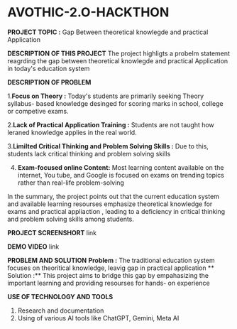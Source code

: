 # AVOTHIC-2.O-HACKTHON

**PROJECT TOPIC :**
Gap Between theoretical knowlegde and practical Application

**DESCRIPTION OF THIS PROJECT**
The project highligts a probelm statement reagrding the gap between theoretical knowlegde and practical Application in today's education system

**DESCRIPTION OF PROBLEM**

1.**Focus on Theory :** Today's students are primarily seeking Theory syllabus- based knowledge desinged for scoring marks in school, college 
or competive exams.

2.**Lack of Practical Application Training :** Students are not taught how leraned knowledge applies in the real world.

3.**Limilted Critical Thinking and Problem Solving Skills :** Due to this, students lack critical thinking and problem solving skills 

4. **Exam-focused online Content:** Most learning content available on the internet, You tube, and Google is focused on exams on trending topics
rather than real-life problem-solving

In the summary, the project points out that the current education system and available learning resourses emphasize theoretical knowledge for exams and practical appliaction , leading to 
a deficiency in critical thinking and problem solving skills among students.

**PROJECT SCREENSHORT**
link

**DEMO VIDEO**
link

**PROBLEM AND SOLUTION**
**Problem :** The traditional education system focuses on theoritical knowledge, leavig gap in practical application
** Solution :** This project aims to bridge this gap by empahasizing the important learning and providing resourses for hands- on experience

**USE OF TECHNOLOGY AND TOOLS**
1. Research and documentation
2. Using of various AI tools like ChatGPT, Gemini, Meta AI 

